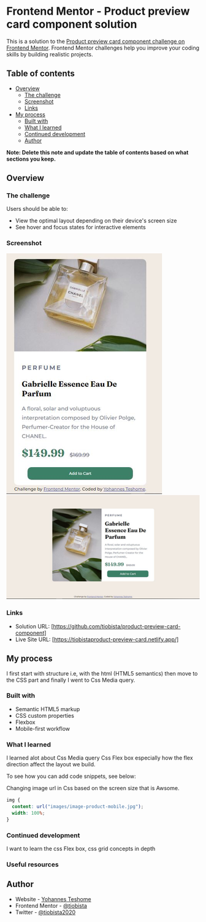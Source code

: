 # Frontend Mentor - Product preview card component solution

This is a solution to the [Product preview card component challenge on Frontend Mentor](https://www.frontendmentor.io/challenges/product-preview-card-component-GO7UmttRfa). Frontend Mentor challenges help you improve your coding skills by building realistic projects.

## Table of contents

- [Overview](#overview)
  - [The challenge](#the-challenge)
  - [Screenshot](#screenshot)
  - [Links](#links)
- [My process](#my-process)
  - [Built with](#built-with)
  - [What I learned](#what-i-learned)
  - [Continued development](#continued-development)
  - [Author](#author)

**Note: Delete this note and update the table of contents based on what sections you keep.**

## Overview

### The challenge

Users should be able to:

- View the optimal layout depending on their device's screen size
- See hover and focus states for interactive elements

### Screenshot

![](Screen%20Shot/Mobile%20View.JPG)
![](Screen%20Shot/Desktop%20View.JPG)

### Links

- Solution URL: [https://github.com/tiobista/product-preview-card-component]
- Live Site URL: [https://tiobistaproduct-preview-card.netlify.app/]

## My process

I first start with structure i.e, with the html (HTML5 semantics) then move to the CSS part and finally I went to Css Media query.

### Built with

- Semantic HTML5 markup
- CSS custom properties
- Flexbox
- Mobile-first workflow

### What I learned

I learned alot about Css Media query Css Flex box especially how the flex direction affect the layout we build.

To see how you can add code snippets, see below:

Changing image url in Css based on the screen size that is Awsome.

```css
img {
  content: url("images/image-product-mobile.jpg");
  width: 100%;
}
```

### Continued development

I want to learn the css Flex box, css grid concepts in depth

### Useful resources

## Author

- Website - [Yohannes Teshome](https://www.your-site.com)
- Frontend Mentor - [@tiobista](https://www.frontendmentor.io/profile/tiobista)
- Twitter - [@tiobista2020](https://twitter.com/tiobista2020)
